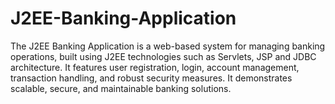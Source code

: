 # J2EE-Banking-Application
The J2EE Banking Application is a web-based system for managing banking operations, built using J2EE technologies such as Servlets, JSP and JDBC architecture. It features user registration, login, account management, transaction handling, and robust security measures. It demonstrates scalable, secure, and maintainable banking solutions.
